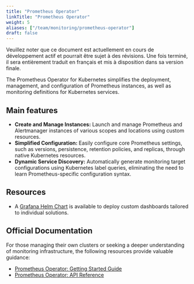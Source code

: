 ```yaml
---
title: "Prometheus Operator"
linkTitle: "Prometheus Operator"
weight: 5
aliases: ["/team/monitoring/prometheus-operator"]
draft: false
---
```


<gcds-alert alert-role="danger" container="full" heading="Avis de traduction" hide-close-btn="true" hide-role-icon="false" is-fixed="false" class="hydrated mb-400">
<gcds-text>Veuillez noter que ce document est actuellement en cours de développement actif et pourrait être sujet à des révisions. Une fois terminé, il sera entièrement traduit en français et mis à disposition dans sa version finale.</gcds-text>
</gcds-alert>

The Prometheus Operator for Kubernetes simplifies the deployment, management, and configuration of Prometheus instances, as well as monitoring definitions for Kubernetes services.

## Main features

- **Create and Manage Instances:** Launch and manage Prometheus and Alertmanager instances of various scopes and locations using custom resources.
- **Simplified Configuration:** Easily configure core Prometheus settings, such as versions, persistence, retention policies, and replicas, through native Kubernetes resources.
- **Dynamic Service Discovery:** Automatically generate monitoring target configurations using Kubernetes label queries, eliminating the need to learn Prometheus-specific configuration syntax.

## Resources

- A [Grafana Helm Chart](https://github.com/grafana/helm-charts/tree/main/charts/grafana) is available to deploy custom dashboards tailored to individual solutions.

## Official Documentation

For those managing their own clusters or seeking a deeper understanding of monitoring infrastructure, the following resources provide valuable guidance:

- [Prometheus Operator: Getting Started Guide](https://github.com/prometheus-operator/prometheus-operator/blob/main/Documentation/user-guides/getting-started.md)
- [Prometheus Operator: API Reference](https://github.com/prometheus-operator/prometheus-operator/blob/main/Documentation/api.md)
